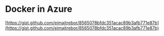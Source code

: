 # Docker in Azure

[https://gist.github.com/eimajtrebor/8565078bfdc351acac89b3afb771e87b](https://gist.github.com/eimajtrebor/8565078bfdc351acac89b3afb771e87b)


